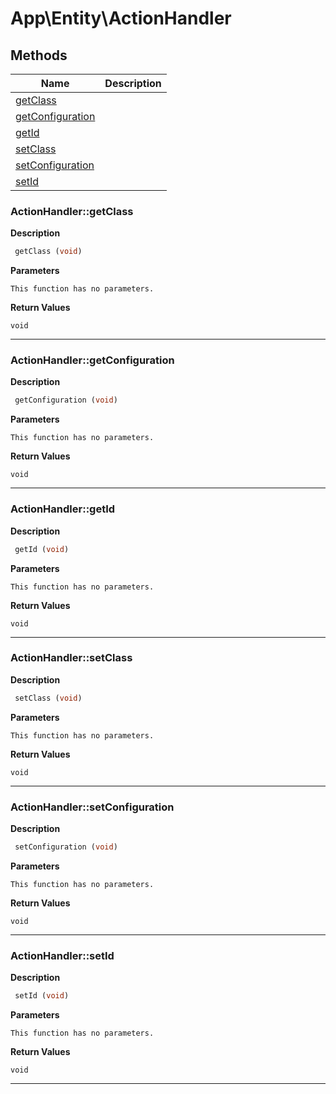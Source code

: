 # App\Entity\ActionHandler  







## Methods

| Name | Description |
|------|-------------|
|[getClass](#actionhandlergetclass)||
|[getConfiguration](#actionhandlergetconfiguration)||
|[getId](#actionhandlergetid)||
|[setClass](#actionhandlersetclass)||
|[setConfiguration](#actionhandlersetconfiguration)||
|[setId](#actionhandlersetid)||




### ActionHandler::getClass  

**Description**

```php
 getClass (void)
```

 

 

**Parameters**

`This function has no parameters.`

**Return Values**

`void`


<hr />


### ActionHandler::getConfiguration  

**Description**

```php
 getConfiguration (void)
```

 

 

**Parameters**

`This function has no parameters.`

**Return Values**

`void`


<hr />


### ActionHandler::getId  

**Description**

```php
 getId (void)
```

 

 

**Parameters**

`This function has no parameters.`

**Return Values**

`void`


<hr />


### ActionHandler::setClass  

**Description**

```php
 setClass (void)
```

 

 

**Parameters**

`This function has no parameters.`

**Return Values**

`void`


<hr />


### ActionHandler::setConfiguration  

**Description**

```php
 setConfiguration (void)
```

 

 

**Parameters**

`This function has no parameters.`

**Return Values**

`void`


<hr />


### ActionHandler::setId  

**Description**

```php
 setId (void)
```

 

 

**Parameters**

`This function has no parameters.`

**Return Values**

`void`


<hr />

